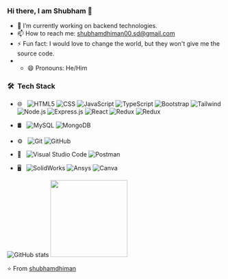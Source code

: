 ### Hi there, I am Shubham 👋
- 🔭 I’m currently working on backend technologies.
- 📫 How to reach me: shubhamdhiman00.sd@gmail.com
- ⚡ Fun fact: I would love to change the world, but they won't give me the source code.
- - 😄 Pronouns: He/Him

<h3> 🛠 &nbsp;Tech Stack</h3>

- 🌐 &nbsp;
  ![HTML5](https://img.shields.io/badge/-HTML5-333333?style=flat&logo=HTML5)
  ![CSS](https://img.shields.io/badge/-CSS-333333?style=flat&logo=CSS3&logoColor=1572B6)
  ![JavaScript](https://img.shields.io/badge/-JavaScript-333333?style=flat&logo=javascript)
    ![TypeScript](https://img.shields.io/badge/-TypeScript-333333?style=flat&logo=typescript)
  ![Bootstrap](https://img.shields.io/badge/-Bootstrap-333333?style=flat&logo=bootstrap&logoColor=563D7C)
    ![Tailwind](https://img.shields.io/badge/-TailwindCSS-333333?style=flat&logo=tailwindcss&logoColor=563D7C)
  ![Node.js](https://img.shields.io/badge/-Node.js-333333?style=flat&logo=node.js)
   ![Express.js](https://img.shields.io/badge/-ExpressJS-333333?style=flat&logo=expressjs)
  ![React](https://img.shields.io/badge/-React-333333?style=flat&logo=react)
    ![Redux](https://img.shields.io/badge/-Redux-333333?style=flat&logo=redux)
  ![Redux](https://img.shields.io/badge/-Markdown-333333?style=flat&logo=markdown)
  
- 🛢 &nbsp;
  ![MySQL](https://img.shields.io/badge/-MySQL-333333?style=flat&logo=mysql)
  ![MongoDB](https://img.shields.io/badge/-MongoDB-333333?style=flat&logo=mongodb)
- ⚙️ &nbsp;
  ![Git](https://img.shields.io/badge/-Git-333333?style=flat&logo=git)
  ![GitHub](https://img.shields.io/badge/-GitHub-333333?style=flat&logo=github)
- 🔧 &nbsp;
  ![Visual Studio Code](https://img.shields.io/badge/-Visual%20Studio%20Code-333333?style=flat&logo=visual-studio-code&logoColor=007ACC)
    ![Postman](https://img.shields.io/badge/-Postman-333333?style=flat&logo=postman&logoColor=007ACC)
  
- 🖥 &nbsp;
  ![SolidWorks](https://img.shields.io/badge/-Solidworks-333333?style=flat&logo=solid-works)
  ![Ansys](https://img.shields.io/badge/-Ansys-333333?style=flat&logo=ansys)
    ![Canva](https://img.shields.io/badge/-Canva-333333?style=flat&logo=canva)


![GitHub stats](https://github-readme-stats.vercel.app/api?username=shubhamdhiman&show_icons=true)
<img height="180em" src="https://github-readme-stats.vercel.app/api/top-langs/?username=shubhamdhiman&theme=buefy&layout=compact" />


⭐️ From [shubhamdhiman](https://github.com/shubhamdhiman)

